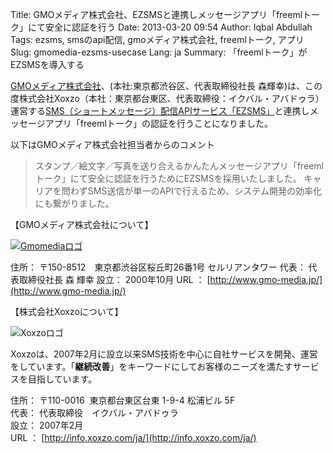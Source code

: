 Title: GMOメディア株式会社、EZSMSと連携しメッセージアプリ「freemlトーク」にて安全に認証を行う
Date: 2013-03-20 09:54
Author: Iqbal Abdullah
Tags: ezsms, smsのapi配信, gmoメディア株式会社, freemlトーク, アプリ
Slug: gmomedia-ezsms-usecase
Lang: ja
Summary: 「freemlトーク」がEZSMSを導入する

[GMOメディア株式会社](http://www.gmo-media.jp/)、(本社:東京都渋谷区、代表取締役社長
森輝幸)は、この度株式会社Xoxzo（本社：東京都台東区、代表取締役：イクバル・アバドゥラ）運営する[SMS（ショートメッセージ）配信APIサービス「EZSMS」](http://www.ezsms.biz/ja)と連携しメッセージアプリ「freemlトーク」の認証を行うことになりました。

以下はGMOメディア株式会社担当者からのコメント

> スタンプ／絵文字／写真を送り合えるかんたんメッセージアプリ「freemlトーク」にて安全に認証を行うためにEZSMSを採用いたしました。
> キャリアを問わずSMS送信が単一のAPIで行えるため、システム開発の効率化にも繋がりました。

【GMOメディア株式会社について】

[![Gmomediaロゴ]({filename}/images/client-logos/gmomedia-logo.gif)](http://www.gmo-media.jp/)

住所： 〒150-8512　東京都渋谷区桜丘町26番1号 セルリアンタワー
代表： 代表取締役社長 森 輝幸
設立： 2000年10月
URL ： [http://www.gmo-media.jp/](http://www.gmo-media.jp/)

【株式会社Xoxzoについて】

![Xoxzoロゴ]({filename}/images/xoxzo-logo-02.png)

Xoxzoは、2007年2月に設立以来SMS技術を中心に自社サービスを開発、運営をしています。「**継続改善**」をキーワードにしてお客様のニーズを満たすサービスを目指しています。

住所： 〒110-0016  東京都台東区台東 1-9-4 松浦ビル 5F  
代表： 代表取締役　イクバル・アバドゥラ  
設立： 2007年2月  
URL ： [http://info.xoxzo.com/ja/](http://info.xoxzo.com/ja/)

